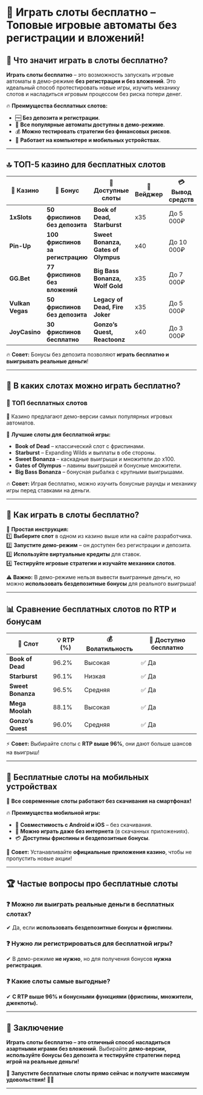 # 🎰 Играть слоты бесплатно – Топовые игровые автоматы без регистрации и вложений!  

## 🎯 Что значит играть в слоты бесплатно?  

**Играть слоты бесплатно** – это возможность запускать игровые автоматы в демо-режиме **без регистрации и без вложений**. Это идеальный способ протестировать новые игры, изучить механику слотов и насладиться игровым процессом без риска потери денег.  

🔥 **Преимущества бесплатных слотов:**  
- 🆓 **Без депозита и регистрации**.  
- 🎰 **Все популярные автоматы доступны в демо-режиме**.  
- 💰 **Можно тестировать стратегии без финансовых рисков**.  
- 📱 **Работает на компьютере и мобильных устройствах**.  

---

## 🔝 ТОП-5 казино для бесплатных слотов  

| 🎰 Казино | 🎁 Бонус | 🎡 Доступные слоты | 🔄 Вейджер | 💳 Вывод средств |
|----------|---------|----------------|---------|------------------|
| **1xSlots** | **50 фриспинов без депозита** | **Book of Dead, Starburst** | x35 | До 5 000₽ |
| **Pin-Up** | **100 фриспинов за регистрацию** | **Sweet Bonanza, Gates of Olympus** | x40 | До 10 000₽ |
| **GG.Bet** | **77 фриспинов без вложений** | **Big Bass Bonanza, Wolf Gold** | x35 | До 7 000₽ |
| **Vulkan Vegas** | **50 фриспинов без депозита** | **Legacy of Dead, Fire Joker** | x35 | До 5 000₽ |
| **JoyCasino** | **30 фриспинов бесплатно** | **Gonzo’s Quest, Reactoonz** | x40 | До 3 000₽ |

🔥 **Совет:** Бонусы без депозита позволяют **играть бесплатно и выигрывать реальные деньги**!  

---

## 🎡 В каких слотах можно играть бесплатно?  

### 🎰 **ТОП бесплатных слотов**  
📌 Казино предлагают демо-версии самых популярных игровых автоматов.  

💎 **Лучшие слоты для бесплатной игры:**  
- **Book of Dead** – классический слот с фриспинами.  
- **Starburst** – Expanding Wilds и выплаты в обе стороны.  
- **Sweet Bonanza** – каскадные выигрыши и множители до x100.  
- **Gates of Olympus** – лавины выигрышей и бонусные множители.  
- **Big Bass Bonanza** – бонусная рыбалка с крупными выигрышами.  

🔥 **Совет:** Играя бесплатно, можно изучить бонусные раунды и механику игры перед ставками на деньги.  

---

## 🎁 Как играть в слоты бесплатно?  

🎯 **Простая инструкция:**  
1️⃣ **Выберите слот** в одном из казино выше или на сайте разработчика.  
2️⃣ **Запустите демо-режим** – он доступен без регистрации и депозита.  
3️⃣ **Используйте виртуальные кредиты** для ставок.  
4️⃣ **Тестируйте игровые стратегии и изучайте механики слотов**.  

⚠️ **Важно:** В демо-режиме нельзя вывести выигранные деньги, но можно **использовать бездепозитные бонусы** для реального выигрыша!  

---

## 📊 Сравнение бесплатных слотов по RTP и бонусам  

| 🎰 Слот | 💡 RTP (%) | 💰 Волатильность | 📱 Доступно бесплатно |
|--------|----------|--------------|------------------|
| **Book of Dead** | 96.2% | Высокая | ✅ Да |
| **Starburst** | 96.1% | Низкая | ✅ Да |
| **Sweet Bonanza** | 96.5% | Средняя | ✅ Да |
| **Mega Moolah** | 88.1% | Высокая | ✅ Да |
| **Gonzo’s Quest** | 96.0% | Средняя | ✅ Да |

⚡ **Совет:** Выбирайте слоты с **RTP выше 96%**, они дают больше шансов на выигрыш!  

---

## 📱 Бесплатные слоты на мобильных устройствах  

🎰 **Все современные слоты работают без скачивания на смартфонах!**  

🔥 **Преимущества мобильной игры:**  
- 📲 **Совместимость с Android и iOS** – без скачивания.  
- 🎡 **Можно играть даже без интернета** (в скачанных приложениях).  
- 💳 **Доступны фриспины и бездепозитные бонусы**.  

🚀 **Совет:** Устанавливайте **официальные приложения казино**, чтобы не пропустить новые акции!  

---

## 🏆 Частые вопросы про бесплатные слоты  

### ❓ Можно ли выиграть реальные деньги в бесплатных слотах?  
✔ Да, если **использовать бездепозитные бонусы и фриспины**.  

### ❓ Нужно ли регистрироваться для бесплатной игры?  
✔ В демо-режиме **не нужно**, но для получения бонусов **нужна регистрация**.  

### ❓ Какие слоты самые выгодные?  
✔ **С RTP выше 96% и бонусными функциями (фриспины, множители, джекпоты).**  

---

## 🏁 Заключение  

**Играть слоты бесплатно – это отличный способ насладиться азартными играми без вложений**. Выбирайте **демо-версии, используйте бонусы без депозита и тестируйте стратегии перед игрой на реальные деньги!**  

🚀 **Запустите бесплатные слоты прямо сейчас и получите максимум удовольствия!** 🎰🔥  

---


